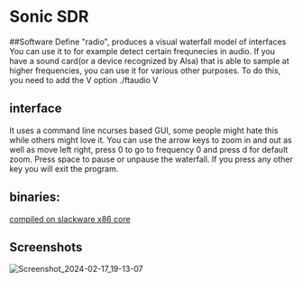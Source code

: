 # Sonic SDR
##Software Define "radio", produces a visual waterfall model of interfaces
You can use it to for example detect certain frequnecies in audio. If you have a sound card(or a device recognized by Alsa) that is able to sample at higher frequencies, you can use it for various other purposes. To do this, you need to add the V option ./ftaudio V <audio device> \[sample rate\] \[ft rate\] the arguments in brackets are optional. typically, your sound card samples at 44100 khz, divide that by two to get the maximum frequency possible.

## interface
It uses a command line ncurses based GUI, some people might hate this while others might love it. You can use the arrow keys to zoom in and out as well as move left right, press 0 to go to frequency 0 and press d for default zoom.
Press space to pause or unpause the waterfall.
If you press any other key you will exit the program.

## binaries:
[compiled on slackware x86 core](x86_64_fft_program/ftaudio)

## Screenshots


![Screenshot_2024-02-17_19-13-07](https://github.com/radiopushka/SonicSDR/assets/48099825/13b13c51-e950-483c-b3a4-34357ef87fca)
